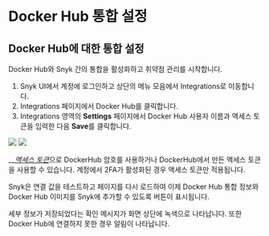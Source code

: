 # Docker Hub 통합 설정

## Docker Hub에 대한 통합 설정

Docker Hub와 Snyk 간의 통합을 활성화하고 취약점 관리를 시작합니다.

1. Snyk UI에서 계정에 로그인하고 상단의 메뉴 모음에서 Integrations로 이동합니다.
2. Integrations 페이지에서 Docker Hub를 클릭합니다.
3. Integrations 영역의 **Settings** 페이지에서 Docker Hub 사용자 이름과 액세스 토큰을 입력한 다음 **Save**를 클릭합니다.

![](<../../../.gitbook/assets/dockerhub1 (1).png>) ![](<../../../.gitbook/assets/dockerhub2 (1).png>)

__[_액세스 토큰_](https://docs.docker.com/docker-hub/access-tokens/)으로 DockerHub 암호를 사용하거나 DockerHub에서 만든 액세스 토큰을 사용할 수 있습니다. 계정에서 2FA가 활성화된 경우 액세스 토큰만 적용됩니다.

Snyk은 연결 값을 테스트하고 페이지를 다시 로드하여 이제 Docker Hub 통합 정보와 Docker Hub 이미지를 Snyk에 추가할 수 있도록 버튼이 표시됩니다.

세부 정보가 저장되었다는 확인 메시지가 화면 상단에 녹색으로 나타납니다. 또한 Docker Hub에 연결하지 못한 경우 알림이 나타납니다.
